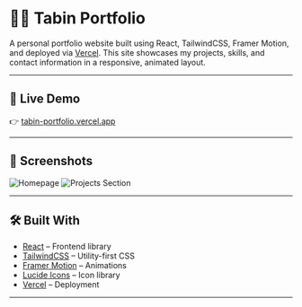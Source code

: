 # 🧑‍💻 Tabin Portfolio

A personal portfolio website built using React, TailwindCSS, Framer Motion, and deployed via [Vercel](https://tabin-portfolio.vercel.app). This site showcases my projects, skills, and contact information in a responsive, animated layout.

---

## 🚀 Live Demo

👉 [tabin-portfolio.vercel.app](https://tabin-portfolio.vercel.app)

---

## 📸 Screenshots

<!-- Add actual screenshots if available -->
![Homepage](screenshots/homepage.png)
![Projects Section](screenshots/projects.png)

---

## 🛠️ Built With

- [React](https://reactjs.org/) – Frontend library
- [TailwindCSS](https://tailwindcss.com/) – Utility-first CSS
- [Framer Motion](https://www.framer.com/motion/) – Animations
- [Lucide Icons](https://lucide.dev/) – Icon library
- [Vercel](https://vercel.com/) – Deployment

---
